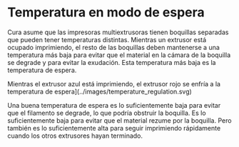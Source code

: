 Temperatura en modo de espera
====
Cura asume que las impresoras multiextrusoras tienen boquillas separadas que pueden tener temperaturas distintas. Mientras un extrusor está ocupado imprimiendo, el resto de las boquillas deben mantenerse a una temperatura más baja para evitar que el material en la cámara de la boquilla se degrade y para evitar la exudación. Esta temperatura más baja es la temperatura de espera.

Mientras el extrusor azul está imprimiendo, el extrusor rojo se enfría a la temperatura de espera](../images/temperature_regulation.svg)

Una buena temperatura de espera es lo suficientemente baja para evitar que el filamento se degrade, lo que podría obstruir la boquilla. Es lo suficientemente baja para evitar que el material rezume por la boquilla. Pero también es lo suficientemente alta para seguir imprimiendo rápidamente cuando los otros extrusores hayan terminado.